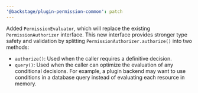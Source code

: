 ```yaml
---
'@backstage/plugin-permission-common': patch
---
```


Added `PermissionEvaluator`, which will replace the existing `PermissionAuthorizer` interface. This new interface provides stronger type safety and validation by splitting `PermissionAuthorizer.authorize()` into two methods:

- `authorize()`: Used when the caller requires a definitive decision.
- `query()`: Used when the caller can optimize the evaluation of any conditional decisions. For example, a plugin backend may want to use conditions in a database query instead of evaluating each resource in memory.
